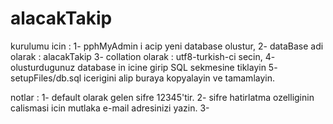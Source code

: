 alacakTakip
===========


kurulumu icin :
1- pphMyAdmin i acip yeni database olustur,
2- dataBase adi olarak : alacakTakip
3- collation olarak : utf8-turkish-ci secin,
4- olusturdugunuz database in icine girip SQL sekmesine tiklayin
5- setupFiles/db.sql icerigini alip buraya kopyalayin ve tamamlayin.


notlar : 
1- default olarak gelen sifre 12345'tir.
2- sifre hatirlatma ozelliginin calismasi icin mutlaka e-mail adresinizi yazin.
3-
